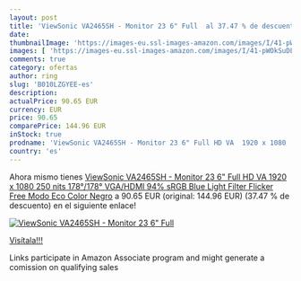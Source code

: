 ```yaml
---
layout: post
title: 'ViewSonic VA2465SH - Monitor 23 6" Full  al 37.47 % de descuento'
date: 
thumbnailImage: 'https://images-eu.ssl-images-amazon.com/images/I/41-pWOkSuDL._SL200_.jpg'
images: [ 'https://images-eu.ssl-images-amazon.com/images/I/41-pWOkSuDL._SL200_.jpg' ]
comments: true
category: ofertas
author: ring
slug: 'B010LZGYEE-es'
description:
actualPrice: 90.65 EUR
currency: EUR
price: 90.65
comparePrice: 144.96 EUR
inStock: true
prodname: 'ViewSonic VA2465SH - Monitor 23 6" Full HD VA  1920 x 1080  250 nits  178°/178°  VGA/HDMI  94% sRGB  Blue Light Filter  Flicker Free  Modo Eco   Color Negro'
country: 'es'
---
```


Ahora mismo tienes [ViewSonic VA2465SH - Monitor 23 6" Full HD VA  1920 x 1080  250 nits  178°/178°  VGA/HDMI  94% sRGB  Blue Light Filter  Flicker Free  Modo Eco   Color Negro](https://www.amazon.es/dp/B010LZGYEE/?tag=tolees-21) a 90.65 EUR (original: 144.96 EUR) (37.47 %  de descuento) en el siguiente enlace!

[![ViewSonic VA2465SH - Monitor 23 6" Full ](https://images-eu.ssl-images-amazon.com/images/I/41-pWOkSuDL._SL200_.jpg)](https://www.amazon.es/dp/B010LZGYEE/?tag=tolees-21)

[Visítala!!!](https://www.amazon.es/dp/B010LZGYEE/?tag=tolees-21)

Links participate in Amazon Associate program and might generate a comission on qualifying sales

